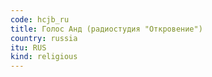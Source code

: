 ```yaml
---
code: hcjb_ru
title: Голос Анд (радиостудия "Откровение") 
country: russia
itu: RUS
kind: religious
---
```

